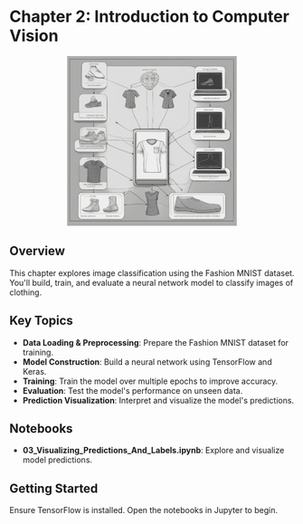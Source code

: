 # Chapter 2: Introduction to Computer Vision

<div align="center">
    <img src="..\images\chapter_2_computer_vision_overview.jfif" alt="Chapter 2 overview" width="300"/>
</div>

## Overview
This chapter explores image classification using the Fashion MNIST dataset. You'll build, train, and evaluate a neural network model to classify images of clothing.

## Key Topics
- **Data Loading & Preprocessing**: Prepare the Fashion MNIST dataset for training.
- **Model Construction**: Build a neural network using TensorFlow and Keras.
- **Training**: Train the model over multiple epochs to improve accuracy.
- **Evaluation**: Test the model's performance on unseen data.
- **Prediction Visualization**: Interpret and visualize the model's predictions.

## Notebooks
- **03_Visualizing_Predictions_And_Labels.ipynb**: Explore and visualize model predictions.

## Getting Started
Ensure TensorFlow is installed. Open the notebooks in Jupyter to begin.

